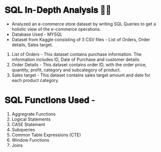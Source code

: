 # 𝐒𝐐𝐋 𝐈𝐧-𝐃𝐞𝐩𝐭𝐡 𝐀𝐧𝐚𝐥𝐲𝐬𝐢𝐬 👩‍💻

- Analyzed an e-commerce store dataset by writing SQL Queries to get a holistic view of the e-commerce operations. <br>
- Database Used - MYSQL <br> 
- Dataset from Kaggle consisting of 3 CSV files - List of Orders, Order details, Sales target. <br> 
1. List of Orders - This dataset contains purchase information. The information includes ID, Date of Purchase and customer details.<br>
2. Order Details - This dataset contains order ID, with the order price, quantity, profit, category and subcategory of product.<br>
3. Sales target - This dataset contains sales target amount and date for each product category.<br>

# 𝐒𝐐𝐋 𝐅𝐮𝐧𝐜𝐭𝐢𝐨𝐧𝐬 𝐔𝐬𝐞𝐝 - 

1. Aggregrate Functions 
2. Logical Statements 
3. CASE Statement 
4. Subqueries 
5. Common Table Expressions (CTE) 
6. Window Functions 
7. Joins 


